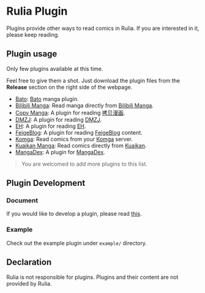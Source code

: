 # Rulia Plugin

Plugins provide other ways to read comics in Rulia. If you are interested in it, please keep reading.

## Plugin usage

Only few plugins available at this time. 

Feel free to give them a shot. Just download the plugin files from the **Release** section on the right side of the webpage.

 - [Bato](https://github.com/RuliaReader/plugin.bato): [Bato](https://bato.to) manga plugin.
 - [Bilibili Manga](https://github.com/RuliaReader/plugin.bilibili-manga): Read manga directly from [Bilibili Manga](https://manga.bilibili.com).
 - [Copy Manga](https://github.com/RuliaReader/plugin.CopyManga): A plugin for reading [拷贝漫画](https://www.mangacopy.com/).
 - [DMZJ](https://github.com/RuliaReader/plugin.dmzj): A plugin for reading [DMZJ](https://www.idmzj.com/).
 - [EH](https://github.com/ShinkiYuri/plugin.E-Hentai): A plugin for reading [EH](https://e-hentai.org/).
 - [FeigeBlog](https://github.com/RuliaReader/plugin.FeigeBlog): A plugin for reading [FeigeBlog](https://feigeblog.com/) content.
 - [Komga](https://github.com/RuliaReader/plugin.komga): Read comics from your [Komga](https://komga.org/) server.
 - [Kuaikan Manga](https://github.com/shiluo34/plugin.kuaikan-manga): Read comics directly from [Kuaikan](https://www.kuaikanmanhua.com/).
 - [MangaDex](https://github.com/RuliaReader/plugin.MangaDex): A plugin for [MangaDex](https://mangadex.org).

> You are welcomed to add more plugins to this list.

## Plugin Development

### Document

If you would like to develop a plugin, please read [this](https://github.com/LancerComet/RuliaReader/wiki/Plugin).

### Example

Check out the example plugin under `example/` directory.

## Declaration

Rulia is not responsible for plugins. Plugins and their content are not provided by Rulia.
